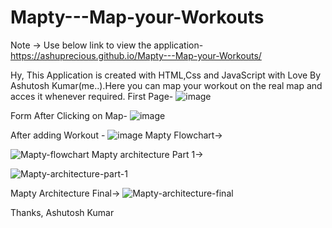 # Mapty---Map-your-Workouts
Note -> Use below link to view the application-
https://ashuprecious.github.io/Mapty---Map-your-Workouts/

Hy, This Application is created with HTML,Css and JavaScript with Love By Ashutosh Kumar(me..).Here you can map your workout on the real map and acces it whenever required.
First Page-
![image](https://user-images.githubusercontent.com/48045926/196843876-5a6096fc-86d5-4a14-9234-3d0804cdc604.png)

Form After Clicking on Map-
![image](https://user-images.githubusercontent.com/48045926/196844007-b0e43ea2-1565-44be-aa53-a62dba1f42dc.png)


After adding Workout -
![image](https://user-images.githubusercontent.com/48045926/196843771-fbbb1900-4c50-4e3e-a99a-e3d71b945f4c.png)
Mapty Flowchart->

![Mapty-flowchart](https://user-images.githubusercontent.com/48045926/196844594-a258e755-a3f8-4f3e-a4b4-cec86a553af7.png)
Mapty architecture Part 1->

![Mapty-architecture-part-1](https://user-images.githubusercontent.com/48045926/196844660-bf3ddd83-6f83-4156-9bb3-8d8e846ac02a.png)

Mapty Architecture Final->
![Mapty-architecture-final](https://user-images.githubusercontent.com/48045926/196844752-0e6ab6e3-1daf-4625-bde0-7cf7528ad710.png)


Thanks,
Ashutosh Kumar 
